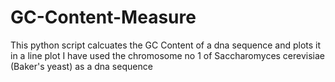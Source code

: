 ﻿# GC-Content-Measure
This python script calcuates the GC Content of a dna sequence and plots it in a line plot
I have used the chromosome no 1 of Saccharomyces cerevisiae (Baker's yeast) as a dna sequence 
